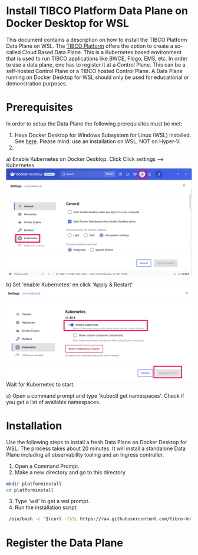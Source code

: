 # Install TIBCO Platform Data Plane on Docker Desktop for WSL

This document contains a description on how to install the TIBCO Platform Data Plane on WSL. 
The [TIBCO Platform](https://docs.tibco.com/products/tibco-control-plane-1-3-0) offers the option to create a so-called Cloud Based Data Plane. This is a Kubernetes based environment that is used to run TIBCO applications like BWCE, Flogo, EMS, etc. 
In order to use a data plane, one has to register it at a Control Plane. This can be a self-hosted Control Plane or a TIBCO hosted Control Plane.
A Data Plane running on Docker Desktop for WSL should only be used for educational or demonstration purposes. 


# Prerequisites
In order to setup the Data Plane the following prerequisites must be met:
1) Have Docker Desktop for Windows Subsystem for Linux (WSL) installed. See [here](https://docs.docker.com/desktop/setup/install/windows-install/). Please mind: use an installation on WSL, NOT on Hyper-V.
2) 
a) Enable Kubernetes on Docker Desktop. Click Click settings --> Kubernetes
![](pics/DockerDesktop1.png)

b) Set 'enable Kubernetes' en click 'Apply & Restart'
![](pics/DockerDesktop2.png)
Wait for Kubernetes to start.

c) Open a command prompt and type 'kubectl get namespaces'. 
Check if you get a list of available namespaces.

# Installation
Use the following steps to install a fresh Data Plane on Docker Desktop for WSL. The process takes about 20 minutes. It will install a standalone Data Plane including all observability tooling and an Ingress controller.
1) Open a Command Prompt.
2) Make a new directory and go to this directory
```bash
mkdir platforminstall
cd platforminstall
```

3) Type 'wsl' to get a wsl prompt.
4) Run the installation script:
```bash
 /bin/bash -c "$(curl -fsSL https://raw.githubusercontent.com/tibco-bnl/workshop-tibco-platform/main/3.%20Dataplane-on-k8s-on-WSL/bin/installdataplaneonddforwsl.sh -o installdataplaneonddforwsl.sh)
```

# Register the Data Plane


